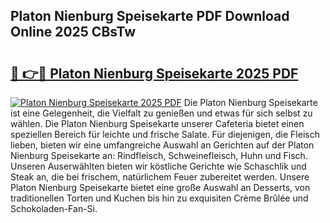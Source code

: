 ## Platon Nienburg Speisekarte PDF Download Online 2025 CBsTw

# <h2><a href="http://gc8ugc.nevu.top/?p=Platon+Nienburg+Speisekarte">🔗 👉🔴 Platon Nienburg Speisekarte 2025 PDF</a></h2>

[![Platon Nienburg Speisekarte 2025 PDF](https://i.imgur.com/dBaPXMq.png)](http://gc8ugc.nevu.top/?p=Platon+Nienburg+Speisekarte)
Die Platon Nienburg Speisekarte ist eine Gelegenheit, die Vielfalt zu genießen und etwas für sich selbst zu wählen. Die Platon Nienburg Speisekarte unserer Cafeteria bietet einen speziellen Bereich für leichte und frische Salate. Für diejenigen, die Fleisch lieben, bieten wir eine umfangreiche Auswahl an Gerichten auf der Platon Nienburg Speisekarte an: Rindfleisch, Schweinefleisch, Huhn und Fisch. Unseren Auserwählten bieten wir köstliche Gerichte wie Schaschlik und Steak an, die bei frischem, natürlichem Feuer zubereitet werden. Unsere Platon Nienburg Speisekarte bietet eine große Auswahl an Desserts, von traditionellen Torten und Kuchen bis hin zu exquisiten Crème Brûlée und Schokoladen-Fan-Si.
